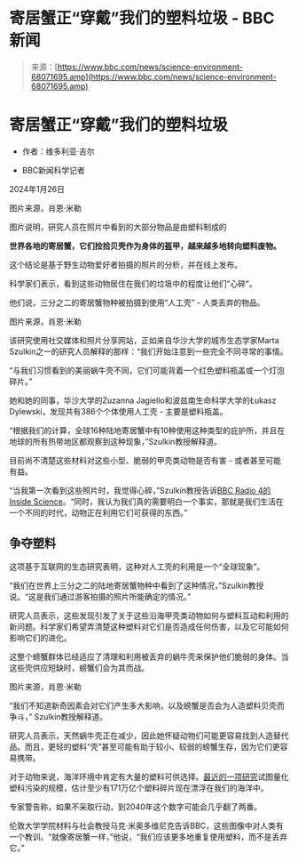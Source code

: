 <!--yml

类别：未分类

日期：2024-05-27 15:17:37

-->

# 寄居蟹正“穿戴”我们的塑料垃圾 - BBC新闻

> 来源：[https://www.bbc.com/news/science-environment-68071695.amp](https://www.bbc.com/news/science-environment-68071695.amp)

<main role="main">

# 寄居蟹正“穿戴”我们的塑料垃圾

+   作者：维多利亚·吉尔

+   BBC新闻科学记者

2024年1月26日

图片来源，肖恩·米勒

图片说明，研究人员在照片中看到的大部分物品是由塑料制成的

**世界各地的寄居蟹，它们捡拾贝壳作为身体的盔甲，越来越多地转向塑料废物。**

这个结论是基于野生动物爱好者拍摄的照片的分析，并在线上发布。

科学家们表示，看到这些动物居住在我们的垃圾中的程度让他们“心碎”。

他们说，三分之二的寄居蟹物种被拍摄到使用“人工壳” - 人类丢弃的物品。

图片来源，肖恩·米勒

该研究使用社交媒体和照片分享网站，正如来自华沙大学的城市生态学家Marta Szulkin之一的研究人员解释的那样：“我们开始注意到一些完全不同寻常的事情。

“与我们习惯看到的美丽蜗牛壳不同，它们可能背着一个红色塑料瓶盖或一个灯泡碎片。”

她和她的同事，华沙大学的Zuzanna Jagiello和波兹南生命科学大学的Łukasz Dylewski，发现共有386个个体使用人工壳 - 主要是塑料瓶盖。

“根据我们的计算，全球16种陆地寄居蟹中有10种使用这种类型的庇护所，并且在地球的所有热带地区都观察到这种现象，”Szulkin教授解释道。

目前尚不清楚这些材料对这些小型、脆弱的甲壳类动物是否有害 - 或者甚至可能有益。

“当我第一次看到这些照片时，我觉得心碎，”Szulkin教授告诉[BBC Radio 4的Inside Science](/programmes/m001vlf5)。“同时，我认为我们真的需要明白一个事实，那就是我们生活在一个不同的时代，动物正在利用它们可获得的东西。”

## 争夺塑料

这项基于互联网的生态研究表明，这种对人工壳的利用是一个“全球现象”。

“我们在世界上三分之二的陆地寄居蟹物种中看到了这种情况，”Szulkin教授说。“这是我们通过游客拍摄的照片所能确定的情况。”

研究人员表示，这些发现引发了关于这些沿海甲壳类动物如何与塑料互动和利用的新问题。科学家们希望弄清楚这种塑料对它们是否造成任何伤害，以及它可能如何影响它们的进化。

这整个螃蟹群体已经适应了清理和利用被丢弃的蜗牛壳来保护他们脆弱的身体。当这些壳供应短缺时，螃蟹们会为其而战。

图片来源，肖恩·米勒

“我们不知道新奇因素会对它们产生多大影响，以及螃蟹是否会为人造塑料贝壳而争斗，” Szulkin教授解释道。

研究人员表示，天然蜗牛壳正在减少，因此她怀疑动物们可能更容易找到人造替代品。而且，更轻的塑料“壳”甚至可能有助于较小、较弱的螃蟹生存，因为它们更容易携带。

对于动物来说，海洋环境中肯定有大量的塑料可供选择。[最近的一项研究](/news/science-environment-64889284)试图量化塑料污染的规模，估计至少有171万亿个塑料碎片现在漂浮在我们的海洋中。

专家警告称，如果不采取行动，到2040年这个数字可能会几乎翻了两番。

伦敦大学学院材料与社会教授马克·米奥多维尼克告诉BBC，这些图像中对人类有一个教训。“就像寄居蟹一样，”他说，“我们应该更多地重复使用塑料，而不是丢弃它。”

</main>
